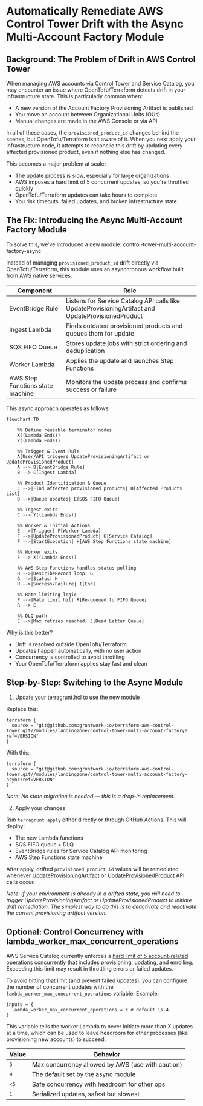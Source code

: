 # Automatically Remediate AWS Control Tower Drift with the Async Multi-Account Factory Module

## Background: The Problem of Drift in AWS Control Tower

When managing AWS accounts via Control Tower and Service Catalog, you may encounter an issue where OpenTofu/Terraform detects drift in your infrastructure state. This is particularly common when:

- A new version of the Account Factory Provisioning Artifact is published
- You move an account between Organizational Units (OUs)
- Manual changes are made in the AWS Console or via API

In all of these cases, the `provisioned_product_id` changes behind the scenes, but OpenTofu/Terraform isn’t aware of it. When you next apply your infrastructure code, it attempts to reconcile this drift by updating every affected provisioned product, even if nothing else has changed.

This becomes a major problem at scale:

- The update process is slow, especially for large organizations
- AWS imposes a hard limit of 5 concurrent updates, so you're throttled quickly
- OpenTofu/Terraform updates can take hours to complete
- You risk timeouts, failed updates, and broken infrastructure state

## The Fix: Introducing the Async Multi-Account Factory Module

To solve this, we’ve introduced a new module: control-tower-multi-account-factory-async

Instead of managing `provisioned_product_id` drift directly via OpenTofu/Terraform, this module uses an asynchronous workflow built from AWS native services:

|Component                    | Role |
| --                          | -- |
|EventBridge Rule             | Listens for Service Catalog API calls like UpdateProvisioningArtifact and UpdateProvisionedProduct |
|Ingest Lambda                | Finds outdated provisioned products and queues them for update |
|SQS FIFO Queue               | Stores update jobs with strict ordering and deduplication |
|Worker Lambda                | Applies the update and launches Step Functions |
|AWS Step Functions state machine | Monitors the update process and confirms success or failure |


This async approach operates as follows:


```mermaid
flowchart TD

    %% Define reusable terminator nodes
    X((Lambda Ends))
    Y((Lambda Ends))

    %% Trigger & Event Rule
    A[User/API triggers UpdateProvisioningArtifact or UpdateProvisionedProduct]
    A --> B[EventBridge Rule]
    B --> C[Ingest Lambda]

    %% Product Identification & Queue
    C -->|Find affected provisioned products| D[Affected Products List]
    D -->|Queue updates| E[SQS FIFO Queue]

    %% Ingest exits
    C --> Y((Lambda Ends))

    %% Worker & Initial Actions
    E -->|Trigger| F[Worker Lambda]
    F -->|UpdateProvisionedProduct| G[Service Catalog]
    F -->|StartExecution| H[AWS Step Functions state machine]

    %% Worker exits
    F --> X((Lambda Ends))

    %% AWS Step Functions handles status polling
    H -->|DescribeRecord loop| G
    G -->|Status| H
    H -->|Success/Failure| I[End]

    %% Rate limiting logic
    F -->|Rate limit hit| R[Re-queued to FIFO Queue]
    R --> E

    %% DLQ path
    E -->|Max retries reached| J[Dead Letter Queue]
```

Why is this better?

- Drift is resolved outside OpenTofu/Terraform
- Updates happen automatically, with no user action
- Concurrency is controlled to avoid throttling
- Your OpenTofu/Terraform applies stay fast and clean

## Step-by-Step: Switching to the Async Module

1. Update your terragrunt.hcl to use the new module

Replace this:

```hcl
terraform {
  source = "git@github.com:gruntwork-io/terraform-aws-control-tower.git//modules/landingzone/control-tower-multi-account-factory?ref=VERSION"
}
```

With this:

```hcl
terraform {
  source = "git@github.com:gruntwork-io/terraform-aws-control-tower.git//modules/landingzone/control-tower-multi-account-factory-async?ref=VERSION"
}
```

_Note: No state migration is needed — this is a drop-in replacement._

2. Apply your changes

Run `terragrunt apply` either directly or through GitHub Actions. This will deploy:

- The new Lambda functions
- SQS FIFO queue + DLQ
- EventBridge rules for Service Catalog API monitoring
- AWS Step Functions state machine

After apply, drifted `provisioned_product_id` values will be remediated whenever [UpdateProvisioningArtifact](https://docs.aws.amazon.com/servicecatalog/latest/dg/API_UpdateProvisioningArtifact.html) or [UpdateProvisionedProduct](https://docs.aws.amazon.com/servicecatalog/latest/dg/API_UpdateProvisionedProduct.html) API calls occur.


_Note: If your environment is already in a drifted state, you will need to trigger UpdateProvisioningArtifact or UpdateProvisionedProduct to initiate drift remediation. The simplest way to do this is to deactivate and reactivate the current provisioning artifact version._

## Optional: Control Concurrency with lambda_worker_max_concurrent_operations

AWS Service Catalog currently enforces a [hard limit of 5 account-related operations concurrently](https://docs.aws.amazon.com/controltower/latest/userguide/provision-and-manage-accounts.html#:~:text=You%20can%20perform%20up%20to%20five%20(5)%20account%2Drelated%20operations%20concurrently%2C%20including%20provisioning%2C%20updating%2C%20and%20enrolling.) that includes provisioning, updating, and enrolling. Exceeding this limit may result in throttling errors or failed updates.

To avoid hitting that limit (and prevent failed updates), you can configure the number of concurrent updates with the `lambda_worker_max_concurrent_operations` variable. Example:

```hcl
inputs = {
  lambda_worker_max_concurrent_operations = X # default is 4
}
```

This variable tells the worker Lambda to never initiate more than X updates at a time, which can be used to leave headroom for other processes (like provisioning new accounts) to succeed.

|Value |   Behavior |
| --   | -- |
|`5`     | Max concurrency allowed by AWS (use with caution) |
|`4`     | The default set by the async module |
|`<5`    | Safe concurrency with headroom for other ops |
|`1`     | Serialized updates, safest but slowest |

